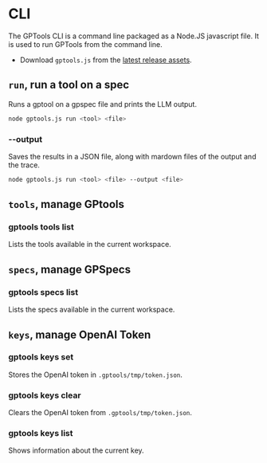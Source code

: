 # CLI

The GPTools CLI is a command line packaged as a Node.JS javascript file. It is used to run GPTools from the command line.

-   Download `gptools.js` from the [latest release assets](https://github.com/microsoft/gptools/releases/latest).

## `run`, run a tool on a spec

Runs a gptool on a gpspec file and prints the LLM output.

```bash
node gptools.js run <tool> <file>
```

### --output <file>

Saves the results in a JSON file, along with mardown files of the output and the trace.

```bash
node gptools.js run <tool> <file> --output <file>
```

## `tools`, manage GPtools

### gptools tools list

Lists the tools available in the current workspace.

## `specs`, manage GPSpecs

### gptools specs list

Lists the specs available in the current workspace.

## `keys`, manage OpenAI Token

### gptools keys set <token>

Stores the OpenAI token in `.gptools/tmp/token.json`.

### gptools keys clear

Clears the OpenAI token from `.gptools/tmp/token.json`.

### gptools keys list

Shows information about the current key.
